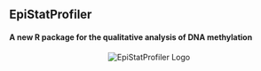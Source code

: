 ## EpiStatProfiler
#### A new R package for the qualitative analysis of DNA methylation

<a name="logo"/>
<div align="center">
<img src="https://github.com/BioinfoUninaScala/epistats/edit/main/data-raw/logo.png" alt="EpiStatProfiler Logo"  ></img>
</a>
</div>
